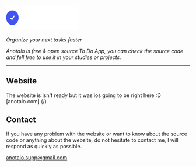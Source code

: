 
<a href="/" target="_blank">
    <img src="./.github/logo-light.svg" alt="Anotalo" width="200" height="70">
</a>


_Organize your next tasks faster_

_Anotalo is free & open source To Do App, you can check the source code and fell free to use it in your studies or projects._

------

## Website

The website is isn't ready but it was ios going to be right here :D [anotalo.com] (/)

## Contact

If you have any problem with the website or want to know about the source code or anything about the website, do not hesitate to contact me, I will respond as quickly as possible.

anotalo.supp@gmail.com